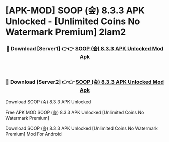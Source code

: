 # [APK-MOD] SOOP (숲) 8.3.3 APK Unlocked - [Unlimited Coins No Watermark Premium] 2lam2



<div align="center">
<h3>🔴 Download [Server1] 👉👉 <a href="https://momento.my/?title=SOOP_(숲)_8.3.3_APK_Unlocked">SOOP (숲) 8.3.3 APK Unlocked Mod Apk</a></h3><br>

<h3>🔴 Download [Server2] 👉👉 <a href="https://momento.my/?title=SOOP_(숲)_8.3.3_APK_Unlocked">SOOP (숲) 8.3.3 APK Unlocked Mod Apk</a></h3>
</div>



Download SOOP (숲) 8.3.3 APK Unlocked 

Free APK MOD SOOP (숲) 8.3.3 APK Unlocked [Unlimited Coins No Watermark Premium]

Download SOOP (숲) 8.3.3 APK Unlocked [Unlimited Coins No Watermark Premium] Mod For Android
